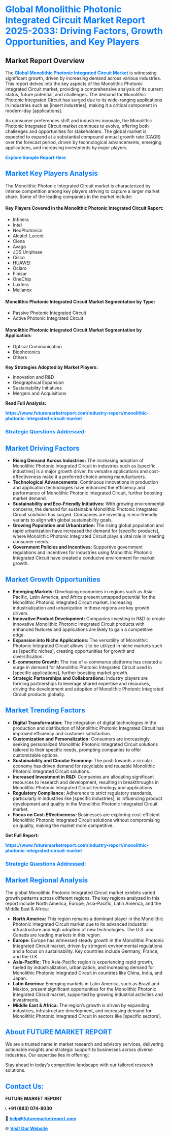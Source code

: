 <h1 style="color: #007BFF;">Global Monolithic Photonic Integrated Circuit Market Report 2025-2033: Driving Factors, Growth Opportunities, and Key Players</h1>

<section id="overview">
<h2>Market Report Overview</h2>
<p>The <a href="https://www.futuremarketreport.com/industry-report/monolithic-photonic-integrated-circuit-market" style="color: #007BFF; text-decoration: none;"><strong>Global Monolithic Photonic Integrated Circuit Market</strong></a> is witnessing significant growth, driven by increasing demand across various industries. This report delves into the key aspects of the Monolithic Photonic Integrated Circuit market, providing a comprehensive analysis of its current status, future potential, and challenges. The demand for Monolithic Photonic Integrated Circuit has surged due to its wide-ranging applications in industries such as [insert industries], making it a critical component in modern-day [applications].</p>
<p>As consumer preferences shift and industries innovate, the Monolithic Photonic Integrated Circuit market continues to evolve, offering both challenges and opportunities for stakeholders. The global market is expected to expand at a substantial compound annual growth rate (CAGR) over the forecast period, driven by technological advancements, emerging applications, and increasing investments by major players.</p>
</section>

<section id="overview">
<p><a href="https://www.futuremarketreport.com/request-sample/reportId=81742" style="color: #007BFF; text-decoration: none;"><strong>Explore Sample Report Here</strong></a></p>
</section>

<section id="key-players">
<h2 style="color: #007BFF;">Market Key Players Analysis</h2>
<p>The Monolithic Photonic Integrated Circuit market is characterized by intense competition among key players striving to capture a larger market share. Some of the leading companies in the market include:</p>
<h4>Key Players Covered in the Monolithic Photonic Integrated Circuit Report:</h4>
<ul><li>Infinera</li><li>Intel</li><li>NeoPhotonics</li><li>Alcatel-Lucent</li><li>Ciena</li><li>Avago</li><li>JDS Uniphase</li><li>Cisco</li><li>HUAWEI</li><li>Oclaro</li><li>Finisar</li><li>OneChip</li><li>Luxtera</li><li>Mellanox</li></ul>
<h4>Monolithic Photonic Integrated Circuit Market Segmentation by Type:</h4>
<ul><li>Passive Photonic Integrated Circuit</li><li>Active Photonic Integrated Circuit</li></ul>

<h4>Monolithic Photonic Integrated Circuit Market Segmentation by Application:</h4>
<ul><li>Optical Communication</li><li>Biophotonics</li><li>Others</li></ul>
<p><strong>Key Strategies Adopted by Market Players:</strong></p>
<ul>
<li>Innovation and R&D</li>
<li>Geographical Expansion</li>
<li>Sustainability Initiatives</li>
<li>Mergers and Acquisitions</li>
</ul>
</section>

<section>
<p><strong>Read Full Analysis: </strong></p><a href="https://www.futuremarketreport.com/industry-report/monolithic-photonic-integrated-circuit-market" style="color: #007BFF; text-decoration: none;"><strong>https://www.futuremarketreport.com/industry-report/monolithic-photonic-integrated-circuit-market</strong></a>
<h3 style="color: #007BFF;">Strategic Questions Addressed:</h3>
</section>

<section id="driving-factors">
<h2 style="color: #007BFF;">Market Driving Factors</h2>
<ul>
<li><strong>Rising Demand Across Industries:</strong> The increasing adoption of Monolithic Photonic Integrated Circuit in industries such as [specific industries] is a major growth driver. Its versatile applications and cost-effectiveness make it a preferred choice among manufacturers.</li>
<li><strong>Technological Advancements:</strong> Continuous innovations in production and application technologies have enhanced the efficiency and performance of Monolithic Photonic Integrated Circuit, further boosting market demand.</li>
<li><strong>Sustainability and Eco-Friendly Initiatives:</strong> With growing environmental concerns, the demand for sustainable Monolithic Photonic Integrated Circuit solutions has surged. Companies are investing in eco-friendly variants to align with global sustainability goals.</li>
<li><strong>Growing Population and Urbanization:</strong> The rising global population and rapid urbanization have increased the demand for [specific products], where Monolithic Photonic Integrated Circuit plays a vital role in meeting consumer needs.</li>
<li><strong>Government Policies and Incentives:</strong> Supportive government regulations and incentives for industries using Monolithic Photonic Integrated Circuit have created a conducive environment for market growth.</li>
</ul>
</section>

<section id="growth-opportunities">
<h2 style="color: #007BFF;">Market Growth Opportunities</h2>
<ul>
<li><strong>Emerging Markets:</strong> Developing economies in regions such as Asia-Pacific, Latin America, and Africa present untapped potential for the Monolithic Photonic Integrated Circuit market. Increasing industrialization and urbanization in these regions are key growth drivers.</li>
<li><strong>Innovative Product Development:</strong> Companies investing in R&D to create innovative Monolithic Photonic Integrated Circuit products with enhanced features and applications are likely to gain a competitive edge.</li>
<li><strong>Expansion into Niche Applications:</strong> The versatility of Monolithic Photonic Integrated Circuit allows it to be utilized in niche markets such as [specific niches], creating opportunities for growth and diversification.</li>
<li><strong>E-commerce Growth:</strong> The rise of e-commerce platforms has created a surge in demand for Monolithic Photonic Integrated Circuit used in [specific applications], further boosting market growth.</li>
<li><strong>Strategic Partnerships and Collaborations:</strong> Industry players are forming partnerships to leverage shared expertise and resources, driving the development and adoption of Monolithic Photonic Integrated Circuit products globally.</li>
</ul>
</section>

<section id="trending-factors">
<h2 style="color: #007BFF;">Market Trending Factors</h2>
<ul>
<li><strong>Digital Transformation:</strong> The integration of digital technologies in the production and distribution of Monolithic Photonic Integrated Circuit has improved efficiency and customer satisfaction.</li>
<li><strong>Customization and Personalization:</strong> Consumers are increasingly seeking personalized Monolithic Photonic Integrated Circuit solutions tailored to their specific needs, prompting companies to offer customizable options.</li>
<li><strong>Sustainability and Circular Economy:</strong> The push towards a circular economy has driven demand for recyclable and reusable Monolithic Photonic Integrated Circuit solutions.</li>
<li><strong>Increased Investment in R&D:</strong> Companies are allocating significant resources to research and development, resulting in breakthroughs in Monolithic Photonic Integrated Circuit technology and applications.</li>
<li><strong>Regulatory Compliance:</strong> Adherence to strict regulatory standards, particularly in industries like [specific industries], is influencing product development and quality in the Monolithic Photonic Integrated Circuit market.</li>
<li><strong>Focus on Cost-Effectiveness:</strong> Businesses are exploring cost-efficient Monolithic Photonic Integrated Circuit solutions without compromising on quality, making the market more competitive.</li>
</ul>
</section>

<section>
<p><strong>Get Full Report: </strong></p><a href="https://www.futuremarketreport.com/industry-report/monolithic-photonic-integrated-circuit-market" style="color: #007BFF; text-decoration: none;"><strong>https://www.futuremarketreport.com/industry-report/monolithic-photonic-integrated-circuit-market</strong></a>
<h3 style="color: #007BFF;">Strategic Questions Addressed:</h3>
</section>


<section id="regional-analysis">
<h2 style="color: #007BFF;">Market Regional Analysis</h2>
<p>The global Monolithic Photonic Integrated Circuit market exhibits varied growth patterns across different regions. The key regions analyzed in this report include North America, Europe, Asia-Pacific, Latin America, and the Middle East & Africa:</p>
<ul>
<li><strong>North America:</strong> This region remains a dominant player in the Monolithic Photonic Integrated Circuit market due to its advanced industrial infrastructure and high adoption of new technologies. The U.S. and Canada are leading markets in this region.</li>
<li><strong>Europe:</strong> Europe has witnessed steady growth in the Monolithic Photonic Integrated Circuit market, driven by stringent environmental regulations and a focus on sustainability. Key countries include Germany, France, and the U.K.</li>
<li><strong>Asia-Pacific:</strong> The Asia-Pacific region is experiencing rapid growth, fueled by industrialization, urbanization, and increasing demand for Monolithic Photonic Integrated Circuit in countries like China, India, and Japan.</li>
<li><strong>Latin America:</strong> Emerging markets in Latin America, such as Brazil and Mexico, present significant opportunities for the Monolithic Photonic Integrated Circuit market, supported by growing industrial activities and investments.</li>
<li><strong>Middle East & Africa:</strong> The region’s growth is driven by expanding industries, infrastructure development, and increasing demand for Monolithic Photonic Integrated Circuit in sectors like [specific sectors].</li>
</ul>
</section>

<footer>
<h2 style="color: #007BFF;">About FUTURE MARKET REPORT</h2>
<p>We are a trusted name in market research and advisory services, delivering actionable insights and strategic support to businesses across diverse industries. Our expertise lies in offering:</p>

<p>Stay ahead in today’s competitive landscape with our tailored research solutions.</p>

<h2 style="color: #007BFF;">Contact Us:</h2>
<p><strong>FUTURE MARKET REPORT</strong></p>
<p>📞 <strong>+91 (883) 074-8030</strong></p>
<p>📧 <strong><a href="mailto:help@futuremarketreport.com" style="color: #007BFF;">help@futuremarketreport.com</a></strong></p>
<p>🌐 <strong><a href="https://www.futuremarketreport.com/" style="color: #007BFF;">Visit Our Website</a></strong></p>
</footer>